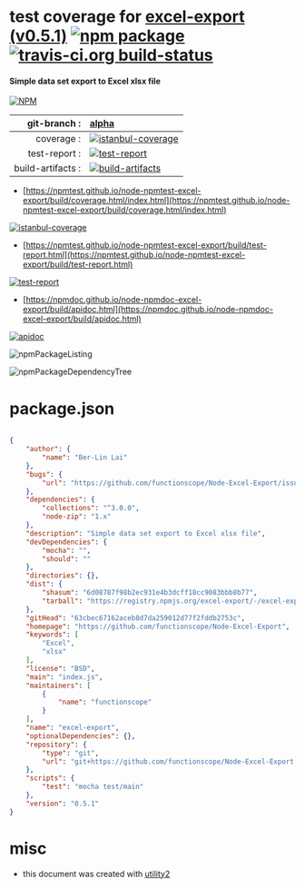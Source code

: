 # test coverage for  [excel-export (v0.5.1)](https://github.com/functionscope/Node-Excel-Export)  [![npm package](https://img.shields.io/npm/v/npmtest-excel-export.svg?style=flat-square)](https://www.npmjs.org/package/npmtest-excel-export) [![travis-ci.org build-status](https://api.travis-ci.org/npmtest/node-npmtest-excel-export.svg)](https://travis-ci.org/npmtest/node-npmtest-excel-export)
#### Simple data set export to Excel xlsx file

[![NPM](https://nodei.co/npm/excel-export.png?downloads=true&downloadRank=true&stars=true)](https://www.npmjs.com/package/excel-export)

| git-branch : | [alpha](https://github.com/npmtest/node-npmtest-excel-export/tree/alpha)|
|--:|:--|
| coverage : | [![istanbul-coverage](https://npmtest.github.io/node-npmtest-excel-export/build/coverage.badge.svg)](https://npmtest.github.io/node-npmtest-excel-export/build/coverage.html/index.html)|
| test-report : | [![test-report](https://npmtest.github.io/node-npmtest-excel-export/build/test-report.badge.svg)](https://npmtest.github.io/node-npmtest-excel-export/build/test-report.html)|
| build-artifacts : | [![build-artifacts](https://npmtest.github.io/node-npmtest-excel-export/glyphicons_144_folder_open.png)](https://github.com/npmtest/node-npmtest-excel-export/tree/gh-pages/build)|

- [https://npmtest.github.io/node-npmtest-excel-export/build/coverage.html/index.html](https://npmtest.github.io/node-npmtest-excel-export/build/coverage.html/index.html)

[![istanbul-coverage](https://npmtest.github.io/node-npmtest-excel-export/build/screenCapture.buildCi.browser.%252Ftmp%252Fbuild%252Fcoverage.lib.html.png)](https://npmtest.github.io/node-npmtest-excel-export/build/coverage.html/index.html)

- [https://npmtest.github.io/node-npmtest-excel-export/build/test-report.html](https://npmtest.github.io/node-npmtest-excel-export/build/test-report.html)

[![test-report](https://npmtest.github.io/node-npmtest-excel-export/build/screenCapture.buildCi.browser.%252Ftmp%252Fbuild%252Ftest-report.html.png)](https://npmtest.github.io/node-npmtest-excel-export/build/test-report.html)

- [https://npmdoc.github.io/node-npmdoc-excel-export/build/apidoc.html](https://npmdoc.github.io/node-npmdoc-excel-export/build/apidoc.html)

[![apidoc](https://npmdoc.github.io/node-npmdoc-excel-export/build/screenCapture.buildCi.browser.%252Ftmp%252Fbuild%252Fapidoc.html.png)](https://npmdoc.github.io/node-npmdoc-excel-export/build/apidoc.html)

![npmPackageListing](https://npmtest.github.io/node-npmtest-excel-export/build/screenCapture.npmPackageListing.svg)

![npmPackageDependencyTree](https://npmtest.github.io/node-npmtest-excel-export/build/screenCapture.npmPackageDependencyTree.svg)



# package.json

```json

{
    "author": {
        "name": "Ber-Lin Lai"
    },
    "bugs": {
        "url": "https://github.com/functionscope/Node-Excel-Export/issues"
    },
    "dependencies": {
        "collections": "^3.0.0",
        "node-zip": "1.x"
    },
    "description": "Simple data set export to Excel xlsx file",
    "devDependencies": {
        "mocha": "",
        "should": ""
    },
    "directories": {},
    "dist": {
        "shasum": "6d08787f98b2ec931e4b3dcff18cc9083bbb8b77",
        "tarball": "https://registry.npmjs.org/excel-export/-/excel-export-0.5.1.tgz"
    },
    "gitHead": "63cbec67162aceb8d7da259012d77f2fddb2753c",
    "homepage": "https://github.com/functionscope/Node-Excel-Export",
    "keywords": [
        "Excel",
        "xlsx"
    ],
    "license": "BSD",
    "main": "index.js",
    "maintainers": [
        {
            "name": "functionscope"
        }
    ],
    "name": "excel-export",
    "optionalDependencies": {},
    "repository": {
        "type": "git",
        "url": "git+https://github.com/functionscope/Node-Excel-Export.git"
    },
    "scripts": {
        "test": "mocha test/main"
    },
    "version": "0.5.1"
}
```



# misc
- this document was created with [utility2](https://github.com/kaizhu256/node-utility2)
